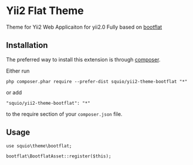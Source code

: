 Yii2  Flat Theme 
======================
Theme for Yii2 Web Applicaiton for yii2.0
Fully based on [bootflat](https://bootflat.github.io/)

Installation
------------

The preferred way to install this extension is through [composer](http://getcomposer.org/download/).

Either run

```
php composer.phar require --prefer-dist squio/yii2-theme-bootflat "*"
```

or add

```
"squio/yii2-theme-bootflat": "*"
```

to the require section of your `composer.json` file.


Usage
-----
```
use squio\theme\bootflat;

bootflat\BootflatAsset::register($this);
```